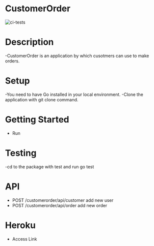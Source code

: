 # CustomerOrder
![ci-tests](https://github.com/vicanyango/CustomerOrder/actions/workflows/ci.yml/badge.svg)

# Description

-CustomerOrder is an application by which cusotmers can use to make orders. 

# Setup
-You need to have Go installed in your local environment.
-Clone the application with git clone command.

# Getting Started
- Run 

# Testing

-cd to the package with test and run go test

# API
- POST /customerorder/api/customer  add new user
- POST /customerorder/api/order   add new order

# Heroku
- Access Link